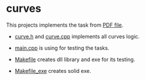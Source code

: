 # curves

This projects implements the task from [PDF file](https://github.com/Allekseyy/curves/blob/main/CADEX%20C%2B%2B%20assignment%20v4%20for%20probationers%20(2).pdf).

- [curve.h](https://github.com/Allekseyy/curves/blob/main/src/curve.h) and [curve.cpp](https://github.com/Allekseyy/curves/blob/main/src/curve.cpp) implements all curves logic.

- [main.cpp](https://github.com/Allekseyy/curves/blob/main/src/main.cpp) is using for testing the tasks.

- [Makefile](https://github.com/Allekseyy/curves/blob/main/Makefile) creates dll library and exe for its testing. 

- [Makefile_exe](https://github.com/Allekseyy/curves/blob/main/Makefile_exe) creates solid exe.
